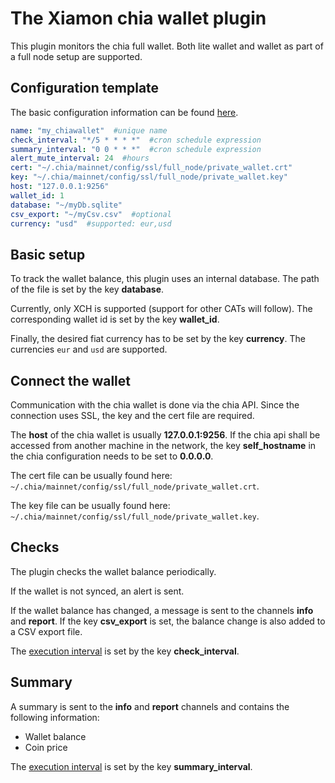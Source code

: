 # The Xiamon chia wallet plugin

This plugin monitors the chia full wallet. Both lite wallet and wallet as part of a full node setup are supported.

## **Configuration template**

The basic configuration information can be found [here](../config_basics.md).

```yaml
name: "my_chiawallet"  #unique name
check_interval: "*/5 * * * *"  #cron schedule expression
summary_interval: "0 0 * * *"  #cron schedule expression
alert_mute_interval: 24  #hours
cert: "~/.chia/mainnet/config/ssl/full_node/private_wallet.crt"
key: "~/.chia/mainnet/config/ssl/full_node/private_wallet.key"
host: "127.0.0.1:9256"
wallet_id: 1
database: "~/myDb.sqlite"
csv_export: "~/myCsv.csv"  #optional
currency: "usd"  #supported: eur,usd
```

## **Basic setup**

To track the wallet balance, this plugin uses an internal database. The path of the file is set by the key **database**.

Currently, only XCH is supported (support for other CATs will follow). The corresponding wallet id is set by the key **wallet_id**.

Finally, the desired fiat currency has to be set by the key **currency**. The currencies `eur` and `usd` are supported.

## **Connect the wallet**

Communication with the chia wallet is done via the chia API. Since the connection uses SSL, the key and the cert file are required.

The **host** of the chia wallet is usually **127.0.0.1:9256**. If the chia api shall be accessed from another machine in the network, the key **self_hostname** in the chia configuration needs to be set to **0.0.0.0**.

The cert file can be usually found here: `~/.chia/mainnet/config/ssl/full_node/private_wallet.crt`.

The key file can be usually found here: `~/.chia/mainnet/config/ssl/full_node/private_wallet.key`.

## **Checks**

The plugin checks the wallet balance periodically. 

If the wallet is not synced, an alert is sent.

If the wallet balance has changed, a message is sent to the channels **info** and **report**. If the key **csv_export** is set, the balance change is also added to a CSV export file.

The [execution interval](../config_basics.md) is set by the key **check_interval**.

## **Summary**

A summary is sent to the **info** and **report** channels and contains the following information:

- Wallet balance
- Coin price

The [execution interval](../config_basics.md) is set by the key **summary_interval**.

